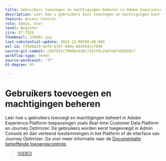 ```yaml
---
title: Gebruikers toevoegen en machtigingen beheren in Adobe Experience Platform-toepassingen
description: Leer hoe u gebruikers kunt toevoegen en machtigingen kunt beheren in Adobe Experience Platform-toepassingen.
feature: Access Control
role: Admin, User
level: Beginner
jira: KT-7924
thumbnail: 336081.jpg
last-substantial-update: 2023-12-08T00:00:00Z
exl-id: f29d8a20-9af9-4f87-949e-bb9393ccf049
source-git-commit: cb97521c7906bcb16c7352f6c2447e07abb828c7
workflow-type: tm+mt
source-wordcount: '77'
ht-degree: 0%

---
```


# Gebruikers toevoegen en machtigingen beheren

Leer hoe u gebruikers toevoegt en machtigingen beheert in Adobe Experience Platform-toepassingen zoals Real-time Customer Data Platform en Journey Optimizer. De gebruikers worden eerst toegevoegd in Admin Console en dan verleend toestemmingen in het Platform of de interface van Journey Optimizer. Ga voor meer informatie naar de [Documentatie betreffende toegangscontrole](https://experienceleague.adobe.com/docs/experience-platform/access-control/home.html).

>[!VIDEO](https://video.tv.adobe.com/v/336081?learn=on)
